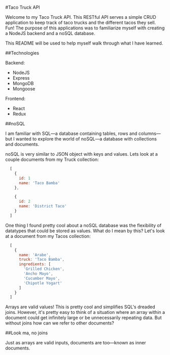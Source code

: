 #Taco Truck API

Welcome to my Taco Truck API. This RESTful API serves a simple CRUD application to keep track of taco trucks and the different tacos they sell. Fun! The purpose of this applications was to familiarize myself with creating a NodeJS backend and a noSQL database.

This README will be used to help myself walk through what I have learned.

##Technologies

Backend:
- NodeJS
- Express
- MongoDB
- Mongoose

Frontend:
- React
- Redux

##noSQL

I am familiar with SQL—a database containing tables, rows and columns—but I wanted to explore the world of noSQL—a database with collections and documents.

noSQL is very similar to JSON object with keys and values. Lets look at a couple documents from my Truck collection:

```javascript
  [
    {
      id: 1
      name: 'Taco Bamba'
    },

    {
      id: 2
      name: 'District Taco'
    }
  ]
```

One thing I found pretty cool about a noSQL database was the flexibility of datatypes that could be stored as values. What do I mean by this? Let's look at a document from my Tacos collection:

```javascript
  [
    {
      name: 'Arabe',
      truck: 'Taco Bamba',
      ingredients: [
        'Grilled Chicken',
        'Ancho Mayo',
        'Cucumber Mayo',
        'Chipotle Yogart'
      ]
    }
  ]
```

Arrays are valid values! This is pretty cool and simplifies SQL's dreaded joins. However, it's pretty easy to think of a situation where an array within a document could get infinitely large or be unnecessarily repeating data. But without joins how can we refer to other documents?

##Look ma, no joins

Just as arrays are valid inputs, documents are too—known as inner documents.
